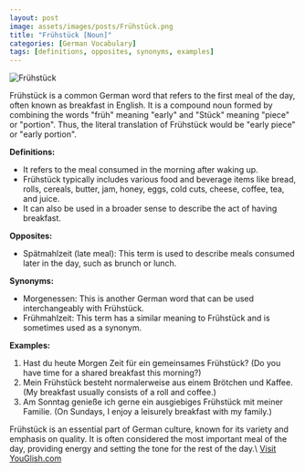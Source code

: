 ```yaml
---
layout: post
image: assets/images/posts/Frühstück.png
title: "Frühstück [Noun]"
categories: [German Vocabulary]
tags: [definitions, opposites, synonyms, examples]
---
```


![Frühstück](https://images.unsplash.com/photo-1569101194120-9d86f3c33207)

Frühstück is a common German word that refers to the first meal of the day, often known as breakfast in English. It is a compound noun formed by combining the words "früh" meaning "early" and "Stück" meaning "piece" or "portion". Thus, the literal translation of Frühstück would be "early piece" or "early portion".

**Definitions:**
- It refers to the meal consumed in the morning after waking up.
- Frühstück typically includes various food and beverage items like bread, rolls, cereals, butter, jam, honey, eggs, cold cuts, cheese, coffee, tea, and juice.
- It can also be used in a broader sense to describe the act of having breakfast.

**Opposites:**
- Spätmahlzeit (late meal): This term is used to describe meals consumed later in the day, such as brunch or lunch.

**Synonyms:**
- Morgenessen: This is another German word that can be used interchangeably with Frühstück.
- Frühmahlzeit: This term has a similar meaning to Frühstück and is sometimes used as a synonym.

**Examples:**
1. Hast du heute Morgen Zeit für ein gemeinsames Frühstück? (Do you have time for a shared breakfast this morning?)
2. Mein Frühstück besteht normalerweise aus einem Brötchen und Kaffee. (My breakfast usually consists of a roll and coffee.)
3. Am Sonntag genieße ich gerne ein ausgiebiges Frühstück mit meiner Familie. (On Sundays, I enjoy a leisurely breakfast with my family.)

Frühstück is an essential part of German culture, known for its variety and emphasis on quality. It is often considered the most important meal of the day, providing energy and setting the tone for the rest of the day.\ <a id="yg-widget-0" class="youglish-widget" data-query="Frühstück" data-lang="german" data-components="8412" data-auto-start="0" data-bkg-color="theme_light" data-title="How%20to%20pronounce%20Frühstück%20in%20German"  rel="nofollow" href="https://youglish.com">Visit YouGlish.com</a><script async src="https://youglish.com/public/emb/widget.js" charset="utf-8"></script>